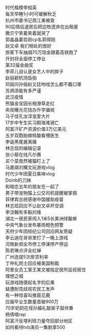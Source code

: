 时代楷模李桓英  
每天早睡1小时可缓解秋乏  
杭州市委书记周江勇被查  
90后情侣退房后把边牧遗弃在出租屋  
撒贝宁笑着笑着就哭了  
郭晶晶霍启刚cp名郭得刚  
赵文卓 我们相处的很好  
旅客下车抽烟70万现金跟着高铁跑了  
开封将全面停工停业  
第32届金曲奖  
李菲儿自认是女艺人中的胖子  
赵丽颖机场饭拍  
邓超问孙俪赵又廷吻戏怎么都不戴口罩  
苏炳添能有多严谨  
武汉疫情  
熊猫金宝因长相潦草走红  
央视曝光花钱办升学骗局  
马子佳孔汝淳宠爱大片  
17岁中专生实习期海滩溺亡  
阿富汗矿产资源价值3万亿美元  
五岁双胞胎做核酸看懵医生  
李诞黑尾酱离婚  
林志炫的编辑记录  
张小斐在线凡尔赛  
买个菜竟然被猫盯上了  
马嘉祺刘耀文玩游戏vlog  
时代少年团夏日美味vlog  
Doinb的刀妹  
和暗恋五年的朋友在一起了  
男子带宠物猫上公交司机提醒被掌掴  
菲律宾总统感谢中国援助疫苗  
林志炫回应不让赵文卓开空调  
李汶翰有多黏刘维  
湖北一居民家闯入1米5长美洲绿鬣蜥  
中央气象台发布暴雨橙色预警  
天府少年团经纪公司回应网友质疑  
李云迪在哥哥里打了一晚上游戏  
河南新郑全市停工停课停产停运  
陈若琳点评全红婵  
广州连提5次房贷利率  
丁仲礼院士回应被美国制裁  
阿里女员工案王某文被指定居所监视居住  
理想之城  
玩游戏随便起名字的后果  
疑遭耐克歧视农民工发声  
有一种惊喜叫推窗见鹿  
应届毕业生数量首破900万  
70岁奶奶在侄孙婚礼敲架子鼓伴奏  
杨倩唱rap  
阿富汗反塔利班力量夺回部分地区  
如何看待tvb演员一集剧拿500  
